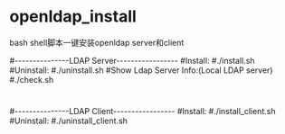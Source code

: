 # openldap_install
bash shell脚本一键安装openldap server和client

#---------------LDAP Server-----------------
#Install:
#./install.sh
#Uninstall:
#./uninstall.sh
#Show Ldap Server Info:(Local LDAP server)
#./check.sh
#
#
#---------------LDAP Client-----------------
#Install:
#./install_client.sh
#Uninstall:
#./uninstall_client.sh
#
